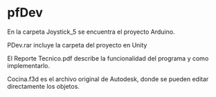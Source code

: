 # pfDev
En la carpeta Joystick_5 se encuentra el proyecto Arduino.

PDev.rar incluye la carpeta del proyecto en Unity

El Reporte Tecnico.pdf describe la funcionalidad del programa y como implementarlo.

Cocina.f3d es el archivo original de Autodesk, donde se pueden editar directamente los objetos.
